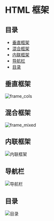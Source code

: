 # HTML 框架

## 目录

- [垂直框架](#垂直框架)
- [混合框架](#混合框架)
- [内联框架](#内联框架)
- [导航栏](#导航栏)
- [目录](#目录)

<a name="垂直框架"></a>

## 垂直框架

![frame_cols](Screenshots/frame_cols.gif)

<a name="混合框架"></a>

## 混合框架

![frame_mixed](Screenshots/frame_mixed.gif)

<a name="内联框架"></a>

## 内联框架

![内联框架](Screenshots/内联框架.gif)

<a name="导航栏"></a>

## 导航栏

![导航栏](Screenshots/导航栏.gif)

<a name="目录"></a>

## 目录

![目录](Screenshots/目录.gif)